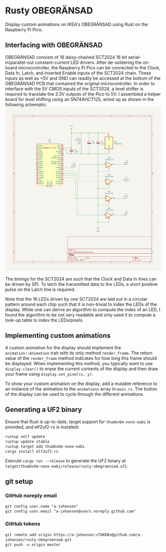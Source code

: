 # Rusty OBEGRÄNSAD
Display custom animations on IKEA's OBEGRÄNSAD using Rust on the Raspberry Pi Pico.

## Interfacing with OBEGRÄNSAD
OBEGRÄNSAD consists of 16 daisy-chained SCT2024 16 bit serial-in/parallel-out constant-current LED drivers.
After de-soldering the on-board microcontroller, the Raspberry Pi Pico can be connected to the Clock, Data In, Latch, and inverted Enable inputs of the SCT2024 chain.
These inputs as well as +5V and GND can readily be accessed at the bottom of the OBEGRÄNSAD PCB that contained the original microcontroller.
In order to interface with the 5V CMOS inputs of the SCT2024, a level shifter is required to translate the 3.3V outputs of the Pico to 5V.
I assembled a helper board for level shifting using an SN74AHCT125, wired up as shown in the following schematic:
![Schematic of level-shifter board](schematic/level-shifter.png)

The timings for the SCT2024 are such that the Clock and Data In lines can be driven by SPI.
To latch the transmitted data to the LEDs, a short positive pulse on the Latch line is required.

Note that the 16 LEDs driven by one SCT2024 are laid out in a circular pattern around each chip such that it is non-trivial to index the LEDs of the display.
While one can derive an algorithm to compute the index of an LED, I found the algorithm to be not very readable and only used it to compute a look-up table to index the LEDs/pixels.

## Implementing custom animations
A custom animation for the display should implement the `animation::Animation` trait with its only method `render_frame`.
The return value of the `render_frame` method indicates for how long this frame should be displayed.
When implementing this method, you typically want to use `display.clear()` to erase the current contents of the display and then draw your frame using `display.set_pixel(x, y)`.

To show your custom animation on the display, add a mutable reference to an instance of the animation to the `animations` array in `main.rs`.
The button of the display can be used to cycle through the different animations.

## Generating a UF2 binary
Ensure that Rust is up-to-date, target support for `thumbv6m-none-eabi` is provided, and elf2uf2-rs is installed:
```
rustup self update
rustup update stable
rustup target add thumbv6m-none-eabi
cargo install elf2uf2-rs
```

Execute `cargo run --release` to generate the UF2 binary at `target/thumbv6m-none-eabi/release/rusty-obegraensad.uf2`.

## git setup

### GitHub noreply email
```
git config user.name "a-johanson"
git config user.email "a-johanson@users.noreply.github.com"
```

### GitHub tokens
```
git remote add origin https://a-johanson:<TOKEN>@github.com/a-johanson/rusty-obegraensad.git
git push -u origin master
```
